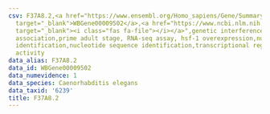 ```yaml
---
csv: F37A8.2,<a href="https://www.ensembl.org/Homo_sapiens/Gene/Summary?db=core;g=WBGene00009502"
  target="_blank">WBGene00009502</a>,<a href="https://www.ncbi.nlm.nih.gov/pubmed/30894454"
  target="_blank"><i class="fas fa-file"></i></a>",genetic interference,functional
  association,prime adult stage, RNA-seq assay, hsf-1 overexpression,nucleotide sequence
  identification,nucleotide sequence identification,transcriptional regulation,up-regulates
  activity
data_alias: F37A8.2
data_id: WBGene00009502
data_numevidence: 1
data_species: Caenorhabditis elegans
data_taxid: '6239'
title: F37A8.2
---
```

